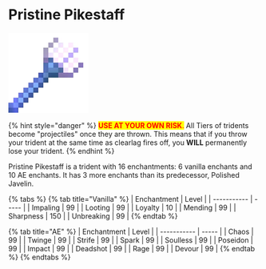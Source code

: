 # Pristine Pikestaff

![](<../../.gitbook/assets/Pristine Pikestaff.gif>)

{% hint style="danger" %}
<mark style="color:red;">**USE AT YOUR OWN RISK**</mark><mark style="color:red;">.</mark> All Tiers of tridents become "projectiles" once they are thrown. This means that if you throw your trident at the same time as clearlag fires off, you **WILL** permanently lose your trident.
{% endhint %}

Pristine Pikestaff is a trident with 16 enchantments: 6 vanilla enchants and 10 AE enchants. It has 3 more enchants than its predecessor, Polished Javelin.

{% tabs %}
{% tab title="Vanilla" %}
| Enchantment | Level |
| ----------- | ----- |
| Impaling    | 99    |
| Looting     | 99    |
| Loyalty     | 10    |
| Mending     | 99    |
| Sharpness   | 150   |
| Unbreaking  | 99    |
{% endtab %}

{% tab title="AE" %}
| Enchantment | Level |
| ----------- | ----- |
| Chaos       | 99    |
| Twinge      | 99    |
| Strife      | 99    |
| Spark       | 99    |
| Soulless    | 99    |
| Poseidon    | 99    |
| Impact      | 99    |
| Deadshot    | 99    |
| Rage        | 99    |
| Devour      | 99    |
{% endtab %}
{% endtabs %}
